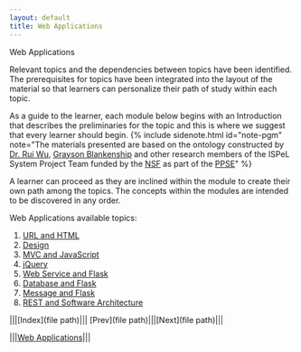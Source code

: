 ```yaml
---
layout: default
title: Web Applications
---
```

<span class="newthought">Web Applications</span>


Relevant topics and the dependencies between topics have been identified. The prerequisites for topics have been integrated into the layout of the material so that learners can personalize their path of study within each topic.  

As a guide to the learner, each module below begins with an Introduction that describes the preliminaries for the topic and this is where we suggest that every learner should begin.  {% include sidenote.html id="note-pgm" note="The materials presented are based on the ontology constructed by [Dr. Rui Wu](http://www.cs.ecu.edu/wu/),  [Grayson Blankenship]() and other research members of the ISPeL System Project Team funded by the [NSF](https://www.nsf.gov) as part of the [PPSE](https://ppse.ecu.edu/)" %}


A learner can proceed as they are inclined within the module to create their own path among the topics.   The concepts within the modules are intended to be discovered in any order.  


Web Applications available topics: 

1. [URL and HTML](URL_and_HTML/)
2. [Design](design/)
3. [MVC and JavaScript](MVC_JavaScript/)
4. [jQuery](jQuery/)
5. [Web Service and Flask](web_service_and_flask/)
6. [Database and Flask](database_and_flask/)
7. [Message and Flask](message_and_flask/)
8. [REST and Software Architecture](REST_and_software_arch/)

<script src="http://d3js.org/d3.v3.min.js"></script>
<script src="script/ontology.js"></script>

<!-- <div id="ontology_div"></div> -->
<!-- <div></div> -->
<body></body>



|||[Index](file path)||| [Prev](file path)|||[Next](file path)|||

|||[Web Applications](../)|||

